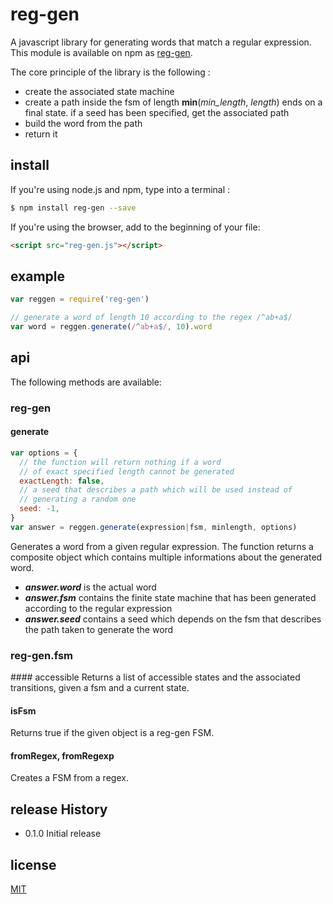# reg-gen
A javascript library for generating words that match a regular expression.
This module is available on npm as [reg-gen](https://www.npmjs.com/package/reg-gen).

The core principle of the library is the following :
* create the associated state machine
* create a path inside the fsm of length **min**(*min_length*, *length*) ends on a final state. if a seed has been specified, get the associated path
* build the word from the path
* return it

## install
If you're using node.js and npm, type into a terminal :
```sh
$ npm install reg-gen --save
```
If you're using the browser, add to the beginning of your file:
```html
<script src="reg-gen.js"></script>
```

## example
```js
var reggen = require('reg-gen')

// generate a word of length 10 according to the regex /^ab+a$/
var word = reggen.generate(/^ab+a$/, 10).word

```

## api

The following methods are available:

### reg-gen

#### generate
```js
var options = {
  // the function will return nothing if a word  
  // of exact specified length cannot be generated
  exactLength: false,
  // a seed that describes a path which will be used instead of
  // generating a random one
  seed: -1,
}
var answer = reggen.generate(expression|fsm, minlength, options)
```
Generates a word from a given regular expression.
The function returns a composite object which contains multiple informations about
the generated word.
* ***answer.word*** is the actual word
* ***answer.fsm*** contains the finite state machine that has been generated according to the regular expression
* ***answer.seed*** contains a seed which depends on the fsm that describes the path taken to generate the word

### reg-gen.fsm

#### accessible
Returns a list of accessible states and the associated transitions, given a fsm and a current state.

#### isFsm
Returns true if the given object is a reg-gen FSM.

#### fromRegex, fromRegexp
Creates a FSM from a regex.

## release History

* 0.1.0 Initial release

## license
[MIT](http://opensource.org/licenses/MIT)
